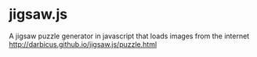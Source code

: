 jigsaw.js
=========

A jigsaw puzzle generator in javascript that loads images from the internet
 http://darbicus.github.io/jigsaw.js/puzzle.html
